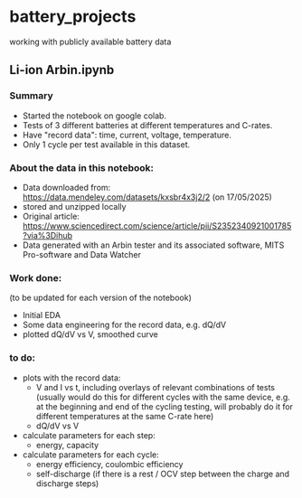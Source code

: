 # battery_projects
working with publicly available battery data

## Li-ion Arbin.ipynb

### Summary
* Started the notebook on google colab.
* Tests of 3 different batteries at different temperatures and C-rates.
* Have "record data": time, current, voltage, temperature.
* Only 1 cycle per test available in this dataset. 

### About the data in this notebook:
* Data downloaded from: https://data.mendeley.com/datasets/kxsbr4x3j2/2 (on 17/05/2025)
* stored and unzipped locally
* Original article: https://www.sciencedirect.com/science/article/pii/S2352340921001785?via%3Dihub
* Data generated with an Arbin tester and its associated software, MITS Pro-software and Data Watcher

### Work done:

(to be updated for each version of the notebook)

* Initial EDA
* Some data engineering for the record data, e.g. dQ/dV
* plotted dQ/dV vs V, smoothed curve

### to do:
* plots with the record data:
  * V and I vs t, including overlays of relevant combinations of tests (usually would do this for different cycles with the same device, e.g. at the beginning and end of the cycling testing, will probably do it for different temperatures at the same C-rate here)
  * dQ/dV vs V
* calculate parameters for each step:
  * energy, capacity
* calculate parameters for each cycle:
  * energy efficiency, coulombic efficiency
  * self-discharge (if there is a rest / OCV step between the charge and discharge steps)
